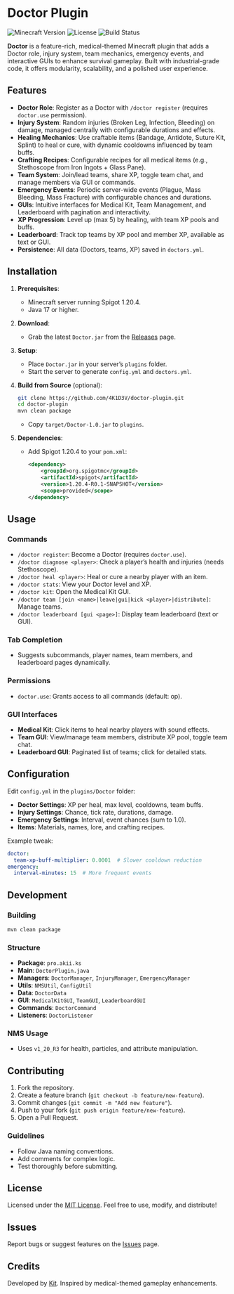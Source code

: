 # Doctor Plugin

![Minecraft Version](https://img.shields.io/badge/Minecraft-1.20.4-green.svg)
![License](https://img.shields.io/badge/License-MIT-blue.svg)
![Build Status](https://img.shields.io/badge/Build-Passing-brightgreen.svg)

**Doctor** is a feature-rich, medical-themed Minecraft plugin that adds a Doctor role, injury system, team mechanics, emergency events, and interactive GUIs to enhance survival gameplay. Built with industrial-grade code, it offers modularity, scalability, and a polished user experience.

## Features

- **Doctor Role**: Register as a Doctor with `/doctor register` (requires `doctor.use` permission).
- **Injury System**: Random injuries (Broken Leg, Infection, Bleeding) on damage, managed centrally with configurable durations and effects.
- **Healing Mechanics**: Use craftable items (Bandage, Antidote, Suture Kit, Splint) to heal or cure, with dynamic cooldowns influenced by team buffs.
- **Crafting Recipes**: Configurable recipes for all medical items (e.g., Stethoscope from Iron Ingots + Glass Pane).
- **Team System**: Join/lead teams, share XP, toggle team chat, and manage members via GUI or commands.
- **Emergency Events**: Periodic server-wide events (Plague, Mass Bleeding, Mass Fracture) with configurable chances and durations.
- **GUIs**: Intuitive interfaces for Medical Kit, Team Management, and Leaderboard with pagination and interactivity.
- **XP Progression**: Level up (max 5) by healing, with team XP pools and buffs.
- **Leaderboard**: Track top teams by XP pool and member XP, available as text or GUI.
- **Persistence**: All data (Doctors, teams, XP) saved in `doctors.yml`.

## Installation

1. **Prerequisites**:
   - Minecraft server running Spigot 1.20.4.
   - Java 17 or higher.

2. **Download**:
   - Grab the latest `Doctor.jar` from the [Releases](https://github.com/4K1D3V/doctor-plugin/releases) page.

3. **Setup**:
   - Place `Doctor.jar` in your server’s `plugins` folder.
   - Start the server to generate `config.yml` and `doctors.yml`.

4. **Build from Source** (optional):
   ```bash
   git clone https://github.com/4K1D3V/doctor-plugin.git
   cd doctor-plugin
   mvn clean package
   ```
   - Copy `target/Doctor-1.0.jar` to `plugins`.

5. **Dependencies**:
   - Add Spigot 1.20.4 to your `pom.xml`:
     ```xml
     <dependency>
         <groupId>org.spigotmc</groupId>
         <artifactId>spigot</artifactId>
         <version>1.20.4-R0.1-SNAPSHOT</version>
         <scope>provided</scope>
     </dependency>
     ```

## Usage

### Commands
- `/doctor register`: Become a Doctor (requires `doctor.use`).
- `/doctor diagnose <player>`: Check a player’s health and injuries (needs Stethoscope).
- `/doctor heal <player>`: Heal or cure a nearby player with an item.
- `/doctor stats`: View your Doctor level and XP.
- `/doctor kit`: Open the Medical Kit GUI.
- `/doctor team [join <name>|leave|gui|kick <player>|distribute]`: Manage teams.
- `/doctor leaderboard [gui <page>]`: Display team leaderboard (text or GUI).

### Tab Completion
- Suggests subcommands, player names, team members, and leaderboard pages dynamically.

### Permissions
- `doctor.use`: Grants access to all commands (default: op).

### GUI Interfaces
- **Medical Kit**: Click items to heal nearby players with sound effects.
- **Team GUI**: View/manage team members, distribute XP pool, toggle team chat.
- **Leaderboard GUI**: Paginated list of teams; click for detailed stats.

## Configuration

Edit `config.yml` in the `plugins/Doctor` folder:

- **Doctor Settings**: XP per heal, max level, cooldowns, team buffs.
- **Injury Settings**: Chance, tick rate, durations, damage.
- **Emergency Settings**: Interval, event chances (sum to 1.0).
- **Items**: Materials, names, lore, and crafting recipes.

Example tweak:
```yaml
doctor:
  team-xp-buff-multiplier: 0.0001  # Slower cooldown reduction
emergency:
  interval-minutes: 15  # More frequent events
```

## Development

### Building
```bash
mvn clean package
```

### Structure
- **Package**: `pro.akii.ks`
- **Main**: `DoctorPlugin.java`
- **Managers**: `DoctorManager`, `InjuryManager`, `EmergencyManager`
- **Utils**: `NMSUtil`, `ConfigUtil`
- **Data**: `DoctorData`
- **GUI**: `MedicalKitGUI`, `TeamGUI`, `LeaderboardGUI`
- **Commands**: `DoctorCommand`
- **Listeners**: `DoctorListener`

### NMS Usage
- Uses `v1_20_R3` for health, particles, and attribute manipulation.

## Contributing

1. Fork the repository.
2. Create a feature branch (`git checkout -b feature/new-feature`).
3. Commit changes (`git commit -m "Add new feature"`).
4. Push to your fork (`git push origin feature/new-feature`).
5. Open a Pull Request.

### Guidelines
- Follow Java naming conventions.
- Add comments for complex logic.
- Test thoroughly before submitting.

## License

Licensed under the [MIT License](LICENSE). Feel free to use, modify, and distribute!

## Issues

Report bugs or suggest features on the [Issues](https://github.com/4K1D3V/doctor-plugin/issues) page.

## Credits

Developed by [Kit](https://github.com/4K1D3V). Inspired by medical-themed gameplay enhancements.
